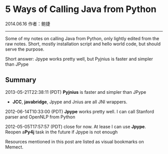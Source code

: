 # 5 Ways of Calling Java from Python

2014.06.16    作者：鲍捷

***

Some of my notes on calling Java from Python, only lightly edited from the raw notes. Short, mostly installation script and hello world code, but should serve the purpose.

Short answer: Jpype works pretty well, but Pyjnius is faster and
simpler than JPype

## Summary

2013-05-21T22:38:11 (PDT) **Pyjnius** is faster and simpler than JPype

- **JCC**, **javabridge**, Jpype and Jnius are all JNI wrappers.

2012-06-14T10:33:00 (PDT) **Jpype** works pretty well. I can call Stanford parser and OpenNLP from Python

2012-05-05T17:57:57 (PDT) close for now. At lease I can use **Jpype**. Reopen a**Py4j** task in the future if Jpype is not enough

Resources mentioned in this post are listed as visual bookmarks on Memect.